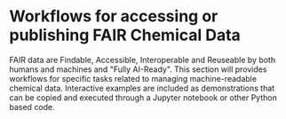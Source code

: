 # Workflows for accessing or publishing FAIR Chemical Data

FAIR data are Findable, Accessible, Interoperable and Reuseable by both humans and machines and "Fully AI-Ready". 
This section will provides  workflows for specific tasks related to managing machine-readable chemical data. Interactive 
examples are included as demonstrations that can be copied and executed through a Jupyter notebook or other Python based code. 


